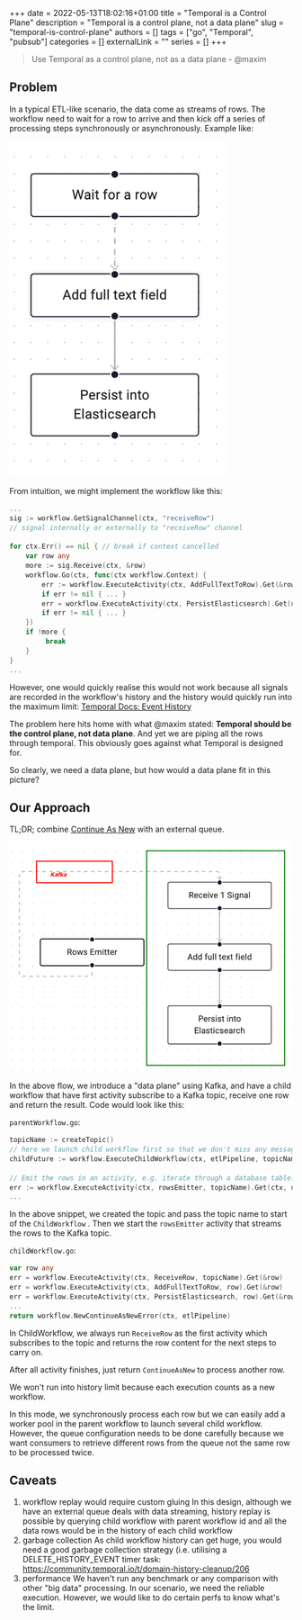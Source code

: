 +++
date = 2022-05-13T18:02:16+01:00
title = "Temporal is a Control Plane"
description = "Temporal is a control plane, not a data plane"
slug = "temporal-is-control-plane"
authors = []
tags = ["go", "Temporal", "pubsub"]
categories = []
externalLink = ""
series = []
+++

> Use Temporal as a control plane, not as a data plane - @maxim

## Problem

In a typical ETL-like scenario, the data come as streams of rows. The workflow need to wait for a row to arrive and then kick off a series of processing steps synchronously or asynchronously. Example like:


![Temporal etl simple](/images/temporal-simple.png)


From intuition, we might implement the workflow like this:

```go
...
sig := workflow.GetSignalChannel(ctx, "receiveRow")
// signal internally or externally to "receiveRow" channel

for ctx.Err() == nil { // break if context cancelled
    var row any
    more := sig.Receive(ctx, &row)
    workflow.Go(ctx, func(ctx workflow.Context) {
	    err := workflow.ExecuteActivity(ctx, AddFullTextToRow).Get(&row)
	    if err != nil { ... }
	    err = workflow.ExecuteActivity(ctx, PersistElasticsearch).Get(nil)
	    if err != nil { ... }
    })
    if !more {
         break
    }
}
...
```

However, one would quickly realise this would not work because all signals are recorded in the workflow's history and the history would quickly run into the maximum limit: [Temporal Docs: Event History](https://docs.temporal.io/workflows/#event-history)

The problem here hits home with what @maxim stated: **Temporal should be the control plane, not data plane**. And yet we are piping all the rows through temporal. This obviously goes against what Temporal is designed for.

So clearly, we need a data plane, but how would a data plane fit in this picture?

## Our Approach

TL;DR; combine [Continue As New](https://docs.temporal.io/workflows/#continue-as-new) with an external queue.

![Temporal kafka child workflow](/images/temporal-kafka-child-workflow.png)

In the above flow, we introduce a "data plane" using Kafka, and have a child workflow that have first activity subscribe to a Kafka topic, receive one row and return the result. Code would look like this:

`parentWorkflow.go`:

```go
topicName := createTopic()
// here we launch child workflow first so that we don't miss any message
childFuture := workflow.ExecuteChildWorkflow(ctx, etlPipeline, topicName)

// Emit the rows in an activity, e.g. iterate through a database table:
err := workflow.ExecuteActivity(ctx, rowsEmitter, topicName).Get(ctx, nil)
...
```
In the above snippet, we created the topic and pass the topic name to start of the `ChildWorkflow` . Then we start the `rowsEmitter` activity that streams the rows to the Kafka topic.

`childWorkflow.go`:

```go
var row any
err = workflow.ExecuteActivity(ctx, ReceiveRow, topicName).Get(&row)
err = workflow.ExecuteActivity(ctx, AddFullTextToRow, row).Get(&row)
err = workflow.ExecuteActivity(ctx, PersistElasticsearch, row).Get(&row)
...
return workflow.NewContinueAsNewError(ctx, etlPipeline)
```

In ChildWorkflow, we always run `ReceiveRow` as the first activity which subscribes to the topic and returns the row content for the next steps to carry on.

After all activity finishes, just return `ContinueAsNew` to process another row.

We won't run into history limit because each execution counts as a new workflow.

In this mode, we synchronously process each row but we can easily add a worker pool in the parent workflow to launch several child workflow. However, the queue configuration needs to be done carefully because we want consumers to retrieve different rows from the queue not the same row to be processed twice.


## Caveats

1. workflow replay would require custom gluing
    In this design, although we have an external queue deals with data streaming, history replay is possible by querying child workflow with parent workflow id and all the data rows would be in the history of each child workflow
2. garbage collection
    As child workflow history can get huge, you would need a good garbage collection strategy (i.e. utilising a DELETE_HISTORY_EVENT timer task: https://community.temporal.io/t/domain-history-cleanup/206
3. performance
    We haven't run any benchmark or any comparison with other "big data" processing. In our scenario, we need the reliable execution. However, we would like to do certain perfs to know what's the limit.
